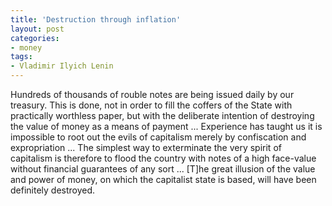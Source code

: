 ```yaml
---
title: 'Destruction through inflation'
layout: post
categories:
- money
tags:
- Vladimir Ilyich Lenin
---
```


Hundreds of thousands of rouble notes are being issued daily by our treasury. This is done, not in order to fill the coffers of the State with practically worthless paper, but with the deliberate intention of destroying the value of money as a means of payment ... Experience has taught us it is impossible to root out the evils of capitalism merely by confiscation and expropriation ... The simplest way to exterminate the very spirit of capitalism is therefore to flood the country with notes of a high face-value without financial guarantees of any sort ... \[T\]he great illusion of the value and power of money, on which the capitalist state is based, will have been definitely destroyed.